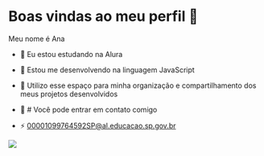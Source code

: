# Boas vindas ao meu perfil 👋

Meu nome é Ana 

- 🔭 Eu estou estudando na Alura 
- 🌱 Estou me desenvolvendo na linguagem JavaScript
- 👯 Utilizo esse espaço para minha organização e compartilhamento dos meus projetos desenvolvidos

- 🌻 # Você pode entrar em contato comigo 

- ⚡ 00001099764592SP@al.educacao.sp.gov.br

 ![](https://www.google.com/url?sa=i&url=https%3A%2F%2Fpt.wikipedia.org%2Fwiki%2FA_Noite_Estrelada&psig=AOvVaw0onL1nx7traleR2nVk7Blr&ust=1716375142133000&source=images&cd=vfe&opi=89978449&ved=0CBIQjRxqFwoTCOjlwObJnoYDFQAAAAAdAAAAABAR)
